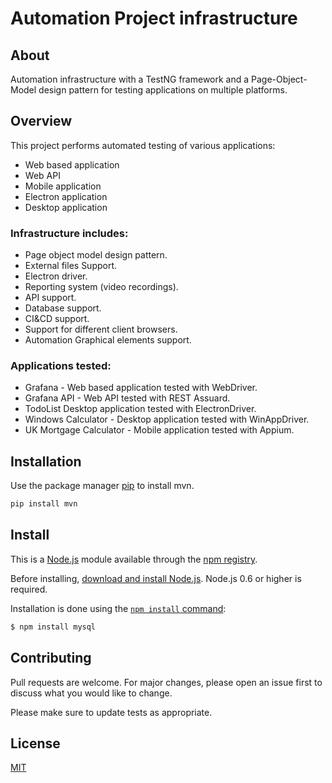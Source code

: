 # Automation Project infrastructure

## About

Automation infrastructure with a TestNG framework and a Page-Object-Model design pattern for testing applications on
multiple platforms.

## Overview

This project performs automated testing of various applications:

* Web based application
* Web API
* Mobile application
* Electron application
* Desktop application

### Infrastructure includes:

* Page object model design pattern.
* External files Support.
* Electron driver.
* Reporting system (video recordings).
* API support.
* Database support.
* CI&CD support.
* Support for different client browsers.
* Automation Graphical elements support.

### Applications tested:

* Grafana - Web based application tested with WebDriver.
* Grafana API - Web API tested with REST Assuard.
* TodoList Desktop application tested with ElectronDriver.
* Windows Calculator - Desktop application tested with WinAppDriver.
* UK Mortgage Calculator - Mobile application tested with Appium.

## Installation

Use the package manager [pip](https://pip.pypa.io/en/stable/) to install mvn.

```bash
pip install mvn
```

## Install

This is a [Node.js](https://nodejs.org/en/) module available through the
[npm registry](https://www.npmjs.com/).

Before installing, [download and install Node.js](https://nodejs.org/en/download/). Node.js 0.6 or higher is required.

Installation is done using the
[`npm install` command](https://docs.npmjs.com/getting-started/installing-npm-packages-locally):

```sh
$ npm install mysql
```

## Contributing

Pull requests are welcome. For major changes, please open an issue first to discuss what you would like to change.

Please make sure to update tests as appropriate.

## License

[MIT](https://choosealicense.com/licenses/mit/)
